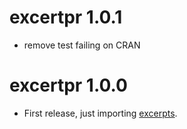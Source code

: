 # excertpr 1.0.1

* remove test failing on CRAN

# excertpr 1.0.0

* First release, just importing [excerpts](https://github.com/fvafrCU/excerpts).
